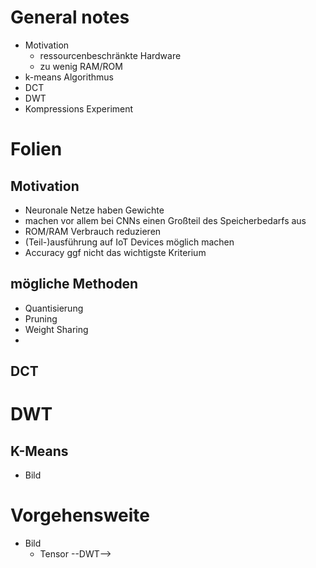 # General notes

 - Motivation
   - ressourcenbeschränkte Hardware
   - zu wenig RAM/ROM
 - k-means Algorithmus
 - DCT
 - DWT
 - Kompressions Experiment

 # Folien

 ## Motivation

 - Neuronale Netze haben Gewichte
 - machen vor allem bei CNNs einen Großteil des Speicherbedarfs aus
 - ROM/RAM Verbrauch reduzieren
 - (Teil-)ausführung auf IoT Devices möglich machen
 - Accuracy ggf nicht das wichtigste Kriterium

## mögliche Methoden
 - Quantisierung
 - Pruning
 - Weight Sharing
 - 

 ## DCT


 # DWT


 ## K-Means
 - Bild
 # Vorgehensweite
 - Bild
   - Tensor --DWT--> 